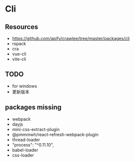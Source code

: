 # Cli

## Resources

- https://github.com/apify/crawlee/tree/master/packages/cli
- rspack
- cra
- vue-cli
- vite-cli

## TODO

- for windows
- 更新版本

## packages missing

- webpack
- dayjs
- mini-css-extract-plugin
- @pmmmwh/react-refresh-webpack-plugin
- thread-loader
- "process": "^0.11.10",
- babel-loader
- css-loader

